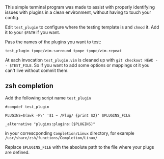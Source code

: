 This simple terminal program was made to assist with properly identifying issues with plugins in a clean environment, without having to touch your config.

Edit `test_plugin` to configure where the testing template is and 
`chmod` it. 
Add it to your `$PATH` if you want.

Pass the names of the plugins you want to test:

`test_plugin tpope/vim-surround tpope tpope/vim-repeat`

At each invocation `test_plugin.vim` is cleaned up with `git checkout HEAD -- $TEST_FILE`.
So if you want to add some options or mappings ot it you can't live without commit them.


## zsh completion

Add the following script name `test_plugin`
    
    #compdef test_plugin
    
    PLUGINS=$(awk -F\' '$1 ~ /Plug/ {print $2}' $PLUGINS_FILE
    
    _alternative "plugins:plugins:($PLUGINS)"


in your correscponding `Completion/Linux` directory, for example
`/usr/share/zsh/functions/Completion/Linux/`

Replace `$PLUGINS_FILE` with the absolute path to the file where your
plugs are defined.
